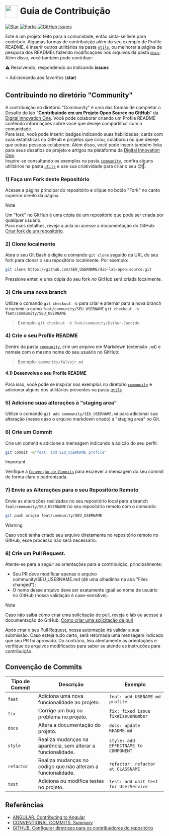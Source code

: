 <h1>
    <a href="https://www.dio.me/">
     <img align="center" width="40px" src="https://hermes.digitalinnovation.one/assets/diome/logo-minimized.png"></a>
    <span> Guia de Contribuição</span>
</h1>

[![Star](https://img.shields.io/github/stars/digitalinnovationone/dio-lab-open-source?style=social)](https://github.com/digitalinnovationone/dio-lab-open-source/stargazers)
[![Forks](https://img.shields.io/github/forks/digitalinnovationone/dio-lab-open-source?style=social)](https://github.com/digitalinnovationone/dio-lab-open-source/forks)
[![GitHub Issues](https://img.shields.io/github/issues/digitalinnovationone/dio-lab-open-source?style=social)](https://github.com/digitalinnovationone/dio-lab-open-source/issues/)

 Este é um projeto feito para a comunidade, então sinta-se livre para contribuir. Algumas formas de contribuição além do seu exemplo de Profile README, é inserir outros utilitários na pasta [`utils`](https://github.com/digitalinnovationone/dio-lab-open-source/tree/main/utils), ou melhorar a página de pesquisa dos READMEs fazendo modificações nos arquivos da pasta [`docs`](https://github.com/digitalinnovationone/dio-lab-open-source/tree/main/docs). <br>
 Além disso, você também pode contribuir:
 
⚠️ Resolvendo, respondendo ou indicando **issues**

⭐ Adicionando aos favoritos (**star**) 

##  Contribuindo no diretório "Community" 
 A contribuição no diretório "Community" é uma das formas de completar o Desafio do lab "**Contribuindo em um Projeto Open Source no GitHub**" da [Digital Innovation One](https://www.dio.me/). Você pode colaborar criando um Profile README contendo informações sobre você que deseje compartilhar com a comunidade. <br>
 Para isso, você pode inserir: badges indicando suas habilidades; cards com suas estatísticas no GitHub e projetos que criou, colaborou ou que deseje que outras pessoas colaborem. Além disso, você pode inserir também links para seus desafios de projeto e artigos na plataforma da [Digital Innovation One](https://www.dio.me/). <br>
 Inspire-se consultando os exemplos na pasta [`community`](https://github.com/digitalinnovationone/dio-lab-open-source/tree/main/community), confira alguns utilitários na pasta [`utils`](https://github.com/digitalinnovationone/dio-lab-open-source/tree/main/utils) e use sua criatividade para criar o seu 😊💙.

### 1) Faça um **Fork** deste Repositório
Acesse a página principal do repositório e clique no botão "Fork" no canto superior direito da página.
> [!NOTE]  
> Um "fork" no GitHub é uma cópia de um repositório que pode ser criada por qualquer usuário. <br>
> Para mais detalhes, reveja a aula ou acesse a documentação do GitHub: [Criar fork de um repositório](https://docs.github.com/pt/pull-requests/collaborating-with-pull-requests/working-with-forks/fork-a-repo).

### 2) Clone localmente
Abra o seu Git Bash e digite o comando `git clone` seguido da URL do seu fork para clonar o seu repositório localmente. Por exemplo:
```bash
git clone https://github.com/SEU_USERNAME/dio-lab-open-source.git
```
Pressione enter, e uma cópia do seu fork no GitHub será criada localmente.

### 3) Crie uma nova **branch** 
Utilize o comando `git checkout -b` para criar e alternar para a nova branch e nomeie-a como `feat/community/SEU_USERNAME` `git checkout -b feat/community/SEU_USERNAME`
> Exemplo: `git checkout -b feat/community/Esther-Candido`

### 4) Crie o seu Profile README
 Dentro da pasta [`community`](https://github.com/digitalinnovationone/dio-lab-open-source/tree/main/community), crie um arquivo em Markdown (extensão `.md`) e nomeie com o mesmo nome do seu usuário no GitHub:

> Exemplo: `community/falvojr.md`

#### 4.1) Desenvolva o seu Profile README
Para isso, você pode se inspirar nos exemplos no diretório [`community`](https://github.com/digitalinnovationone/dio-lab-open-source/tree/main/community) e adicionar alguns dos utilitários presentes na pasta [`utils`](https://github.com/digitalinnovationone/dio-lab-open-source/tree/main/utils)

### 5) Adicione suas alterações à "staging area" 
Utilize o comando `git add community/SEU_USERNAME.md` para adicionar sua alteração (nesse caso o arquivo markdown criado)  à "staging area" no Git.

### 6) Crie um Commit
Crie um commit e adicione a mensagem indicando a adição do seu perfil:
```bash
git commit -m"feat: add SEU_USERNAME profile"
```
>[!IMPORTANT]
> Verifique a [`Convenção de Commits`](https://github.com/digitalinnovationone/dio-lab-open-source/blob/main/CONTRIBUTING.md#conven%C3%A7%C3%A3o-de-commits) para escrever a mensagem do seu commit de forma clara e padronizada.

### 7) Envie as Alterações para o seu Repositório Remoto
Envie as alterações realizadas no seu repositório local para a branch `feat/community/SEU_USERNAME` no seu repositório remoto com o comando:
```bash
git push origin feat/community/SEU_USERNAME
```
>[!WARNING]
> Caso você tenha criado seu arquivo diretamente no repositório remoto no GitHub, esse processo não será necessário.

### 8) Crie um **Pull Request**.

Atente-se para a seguir as orientações para a contribuição, principalmente:
- Seu PR deve modificar apenas o arquivo community/SEU_USERNAME.md (dê uma olhadinha na aba "Files changed");
- O nome desse arquivo deve ser exatamente igual ao nome de usuário no GitHub (nossa validação é case-sensitive).

>[!NOTE]
> Caso não saiba como criar uma solicitação de pull, reveja o lab ou acesse a documentação do GitHub: [Como criar uma solicitação de pull
](https://docs.github.com/pt/pull-requests/collaborating-with-pull-requests/proposing-changes-to-your-work-with-pull-requests/creating-a-pull-request)

Após criar o seu Pull Request, nossa automação irá validar a sua submissão. Caso esteja tudo certo, será retornada uma mensagem indicado que seu PR foi aprovado. Do contrário, leia atentamente as orientações e verifique os arquivos modificados para saber se atende as instruções para contribuição.
    
    
## Convenção de Commits 

| Tipo de Commit |Descrição                                                            | Exemplo
| ---------------|----------------------------------------------------------------------|-----------
| `feat`         | Adiciona uma nova funcionalidade ao projeto.                         | `feat: add USENAME.md profile`
| `fix`          | Corrige um bug ou problema no projeto.                               | `fix: fixed issue fix#IssueNumber`
| `docs`         | Altera a documentação do projeto.| `docs: update README.md`
| `style`        | Realiza mudanças na aparência, sem alterar a funcionalidade.         | `style: add EFFECTNAME to COMPONENT`
| `refactor`     | Realiza mudanças no código que não alteram a funcionalidade.         | `refactor: refactor at CLASSNAME`
| `test`         | Adiciona ou modifica testes no projeto.                              | `test: add unit test for UserService`


## Referências
- [ANGULAR. Contributing to Angular](https://github.com/angular/angular/blob/22b96b9/CONTRIBUTING.md)
- [CONVENTIONAL COMMITS. Summary](https://www.conventionalcommits.org/en/v1.0.0/)
- [GITHUB. Configurar diretrizes para os contribuidores do repositório](https://docs.github.com/pt/communities/setting-up-your-project-for-healthy-contributions/setting-guidelines-for-repository-contributors)
